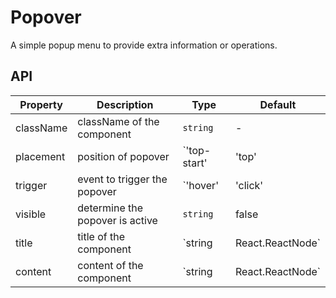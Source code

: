 # Popover

A simple popup menu to provide extra information or operations.

<Demos />

## API

| Property | Description | Type | Default |
| --- | --- | --- | --- |
| className | className of the component | `string` | - |
| placement | position of popover | `'top-start' | 'top' | 'top-end' | 'right-start' | 'right' | 'right-end' | 'bottom-start' | 'bottom' | 'bottom-end' | 'left-start' | 'left' | 'left-end'` | top |
| trigger | event to trigger the popover | `'hover' | 'click' | 'focus'` | click |
| visible | determine the popover is active | `string` | false |
| title | title of the component | `string | React.ReactNode` | - |
| content | content of the component | `string | React.ReactNode` | - |
